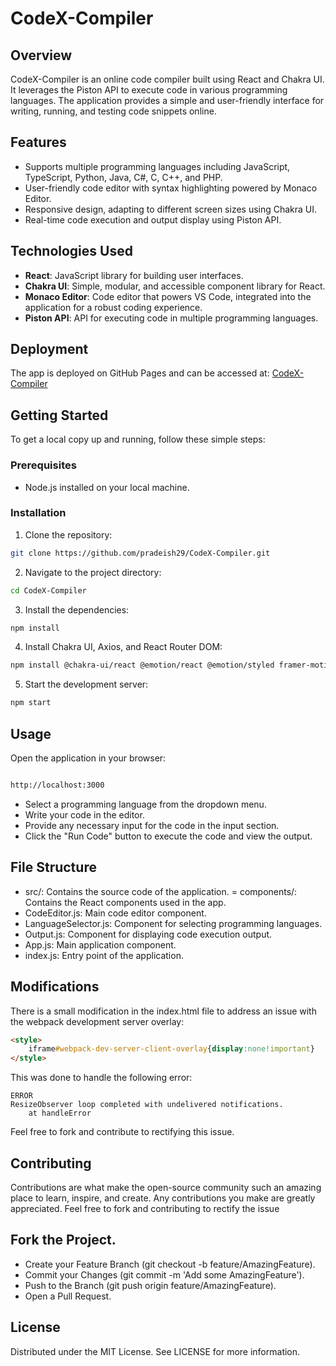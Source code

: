 # CodeX-Compiler

## Overview
CodeX-Compiler is an online code compiler built using React and Chakra UI. It leverages the Piston API to execute code in various programming languages. The application provides a simple and user-friendly interface for writing, running, and testing code snippets online.

## Features
- Supports multiple programming languages including JavaScript, TypeScript, Python, Java, C#, C, C++, and PHP.
- User-friendly code editor with syntax highlighting powered by Monaco Editor.
- Responsive design, adapting to different screen sizes using Chakra UI.
- Real-time code execution and output display using Piston API.

## Technologies Used
- **React**: JavaScript library for building user interfaces.
- **Chakra UI**: Simple, modular, and accessible component library for React.
- **Monaco Editor**: Code editor that powers VS Code, integrated into the application for a robust coding experience.
- **Piston API**: API for executing code in multiple programming languages.

## Deployment
The app is deployed on GitHub Pages and can be accessed at:
[CodeX-Compiler](https://pradeish29.github.io/CodeX-Compiler/)

## Getting Started
To get a local copy up and running, follow these simple steps:

### Prerequisites
- Node.js installed on your local machine.

### Installation
1. Clone the repository:
```sh
git clone https://github.com/pradeish29/CodeX-Compiler.git
```
2. Navigate to the project directory:

```sh
cd CodeX-Compiler
```
3. Install the dependencies:

```sh
npm install
```
4. Install Chakra UI, Axios, and React Router DOM:

```sh
npm install @chakra-ui/react @emotion/react @emotion/styled framer-motion axios react-router-dom
```
5. Start the development server:

```sh
npm start
```
## Usage
Open the application in your browser:
```sh

http://localhost:3000
```
- Select a programming language from the dropdown menu.
- Write your code in the editor.
- Provide any necessary input for the code in the input section.
- Click the "Run Code" button to execute the code and view the output.

## File Structure
- src/: Contains the source code of the application.
= components/: Contains the React components used in the app.
- CodeEditor.js: Main code editor component.
- LanguageSelector.js: Component for selecting programming languages.
- Output.js: Component for displaying code execution output.
- App.js: Main application component.
- index.js: Entry point of the application.
  
## Modifications
There is a small modification in the index.html file to address an issue with the webpack development server overlay:

```html
<style>
    iframe#webpack-dev-server-client-overlay{display:none!important}
</style>
```
This was done to handle the following error:

```vbnet
ERROR
ResizeObserver loop completed with undelivered notifications.
    at handleError
```
Feel free to fork and contribute to rectifying this issue.

## Contributing
Contributions are what make the open-source community such an amazing place to learn, inspire, and create. Any contributions you make are greatly appreciated.
Feel free to fork and contributing to rectify the issue

## Fork the Project.
- Create your Feature Branch (git checkout -b feature/AmazingFeature).
- Commit your Changes (git commit -m 'Add some AmazingFeature').
- Push to the Branch (git push origin feature/AmazingFeature).
- Open a Pull Request.

## License
Distributed under the MIT License. See LICENSE for more information.
